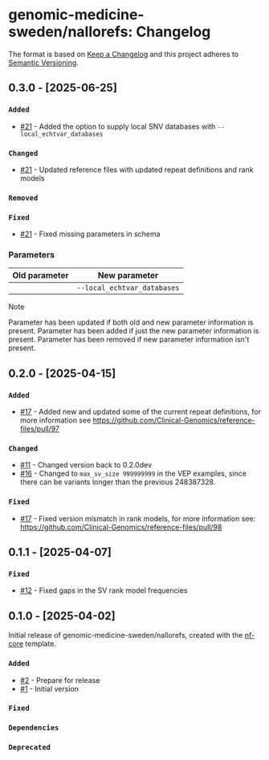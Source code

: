 # genomic-medicine-sweden/nallorefs: Changelog

The format is based on [Keep a Changelog](https://keepachangelog.com/en/1.0.0/)
and this project adheres to [Semantic Versioning](https://semver.org/spec/v2.0.0.html).

## 0.3.0 - [2025-06-25]

### `Added`

- [#21](https://github.com/genomic-medicine-sweden/nallorefs/pull/) - Added the option to supply local SNV databases with `--local_echtvar_databases`

### `Changed`

- [#21](https://github.com/genomic-medicine-sweden/nallorefs/pull/21) - Updated reference files with updated repeat definitions and rank models

### `Removed`

### `Fixed`

- [#21](https://github.com/genomic-medicine-sweden/nallorefs/pull/21) - Fixed missing parameters in schema

### Parameters
| Old parameter | New parameter               |
| ------------- | --------------------------- |
|               | `--local_echtvar_databases` |

> [!NOTE]
> Parameter has been updated if both old and new parameter information is present.
> Parameter has been added if just the new parameter information is present.
> Parameter has been removed if new parameter information isn't present.

## 0.2.0 - [2025-04-15]

### `Added`

- [#17](https://github.com/genomic-medicine-sweden/nallorefs/pull/17) - Added new and updated some of the current repeat definitions, for more information see https://github.com/Clinical-Genomics/reference-files/pull/97

### `Changed`

- [#11](https://github.com/genomic-medicine-sweden/nallorefs/pull/11) - Changed version back to 0.2.0dev
- [#16](https://github.com/genomic-medicine-sweden/nallorefs/pull/16) - Changed to `max_sv_size 999999999` in the VEP examples, since there can be variants longer than the previous 248387328.

### `Fixed`

- [#17](https://github.com/genomic-medicine-sweden/nallorefs/pull/17) - Fixed version mismatch in rank models, for more information see: https://github.com/Clinical-Genomics/reference-files/pull/98

## 0.1.1 - [2025-04-07]

### `Fixed`

- [#12](https://github.com/genomic-medicine-sweden/nallorefs/pull/12) - Fixed gaps in the SV rank model frequencies

## 0.1.0 - [2025-04-02]

Initial release of genomic-medicine-sweden/nallorefs, created with the [nf-core](https://nf-co.re/) template.

### `Added`

- [#2](https://github.com/genomic-medicine-sweden/nallorefs/pull/2) - Prepare for release
- [#1](https://github.com/genomic-medicine-sweden/nallorefs/pull/1) - Initial version

### `Fixed`

### `Dependencies`

### `Deprecated`
